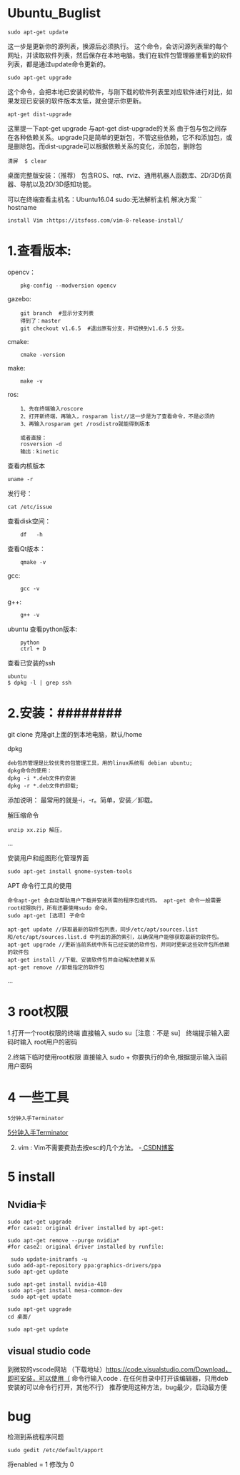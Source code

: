 # Ubuntu_Buglist


```
sudo apt-get update 
```
这一步是更新你的源列表，换源后必须执行。
这个命令，会访问源列表里的每个网址，并读取软件列表，然后保存在本地电脑。我们在软件包管理器里看到的软件列表，都是通过update命令更新的。
```
sudo apt-get upgrade
```
这个命令，会把本地已安装的软件，与刚下载的软件列表里对应软件进行对比，如果发现已安装的软件版本太低，就会提示你更新。
```
apt-get dist-upgrade
```
这里提一下apt-get upgrade 与apt-get dist-upgrade的关系
由于包与包之间存在各种依赖关系。upgrade只是简单的更新包，不管这些依赖，它不和添加包，或是删除包。而dist-upgrade可以根据依赖关系的变化，添加包，删除包
```
清屏  $ clear
```
[install ubuntu]:(http://wiki.ros.org/kinetic/Installation/Ubuntu)
桌面完整版安装：（推荐） 包含ROS、rqt、rviz、通用机器人函数库、2D/3D仿真器、导航以及2D/3D感知功能。

可以在终端查看主机名：Ubuntu16.04 sudo:无法解析主机 解决方案
``
hostname
```
install Vim :https://itsfoss.com/vim-8-release-install/
```

# 1.查看版本:
opencv：
```
	pkg-config --modversion opencv
```
gazebo:
```
	git branch  #显示分支列表
	得到了：master 
	git checkout v1.6.5  #退出原有分支，并切换到v1.6.5 分支。
```
cmake:
```
	cmake -version
```
make:
```
	make -v
```
ros:
```
	1、先在终端输入roscore
	2、打开新终端，再输入，rosparam list//这一步是为了查看命令，不是必须的
	3、再输入rosparam get /rosdistro就能得到版本

	或者直接：
	rosversion -d
	输出：kinetic
```
查看内核版本
```
uname -r
```
发行号：
```
cat /etc/issue
```
查看disk空间：
```
	df   -h
```

查看Qt版本：
```
	qmake -v
```
gcc:
```
	gcc -v
```
g++:
```
	g++ -v
```
ubuntu 查看python版本:
```
	python 
	ctrl + D
```
查看已安装的ssh
```
ubuntu
$ dpkg -l | grep ssh
```
# 2.安装：########


git clone 克隆git上面的到本地电脑，默认/home


dpkg
```
deb包的管理是比较优秀的包管理工具，用的linux系统有 debian ubuntu;
dpkg命令的使用：
dpkg -i *.deb文件的安装
dpkg -r *.deb文件的卸载;
```
添加说明：
最常用的就是-i，-r。简单，安装／卸载。


解压缩命令
```
unzip xx.zip 解压，
```
...


安装用户和组图形化管理界面
```
sudo apt-get install gnome-system-tools
```
APT 命令行工具的使用
```
命令apt-get 会自动帮助用户下载并安装所需的程序包或代码。 apt-get 命令一般需要root权限执行，所有还要使用sudo 命令。
sudo apt-get [选项] 子命令

apt-get update //获取最新的软件包列表，同步/etc/apt/sources.list 和/etc/apt/sources.list.d 中列出的源的索引，以确保用户能够获取最新的软件包。
apt-get upgrade //更新当前系统中所有已经安装的软件包，并同时更新这些软件包所依赖的软件包
apt-get install //下载、安装软件包并自动解决依赖关系
apt-get remove //卸载指定的软件包
```
...
# 3 root权限 #######

1.打开一个root权限的终端 直接输入 sudo su［注意：不是 su］
终端提示输入密码时输入 root用户的密码

2.终端下临时使用root权限 直接输入 sudo + 你要执行的命令,根据提示输入当前用户密码

# 4 一些工具 #######

    5分钟入手Terminator

[5分钟入手Terminator](https://www.jianshu.com/p/cee2de32ca28)


2. vim : Vim不需要费劲去按esc的几个方法。 -[ CSDN博客 ](https://blog.csdn.net/mangonova/article/details/51533741)

# 5 install
## Nvidia卡
```
sudo apt-get upgrade
#for case1: original driver installed by apt-get:

sudo apt-get remove --purge nvidia*
#for case2: original driver installed by runfile:

 sudo update-initramfs -u
sudo add-apt-repository ppa:graphics-drivers/ppa
sudo apt-get update

sudo apt-get install nvidia-418
sudo apt-get install mesa-common-dev 
 sudo apt-get update

sudo apt-get upgrade
cd 桌面/

sudo apt-get update
```
## visual studio code
到微软的vscode网站  （下载地址）https://code.visualstudio.com/Download，即可安装，可以使用（  命令行输入code .  在任何目录中打开该编辑器，只用deb安装的可以命令行打开，其他不行） 推荐使用这种方法，bug最少，启动最方便

# bug
检测到系统程序问题
```
sudo gedit /etc/default/apport
```
将enabled = 1 修改为 0
